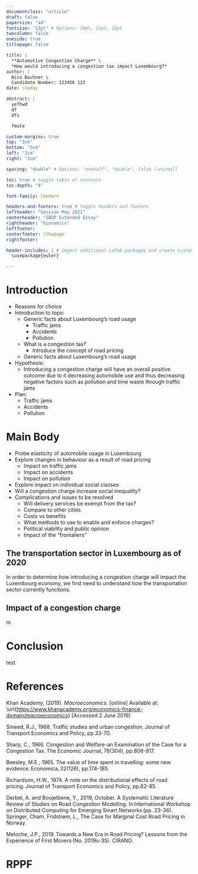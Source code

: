 ```yaml
---
documentclass: "article"
draft: false
papersize: "a4"
fontsize: "12pt" # Options: 10pt, 11pt, 12pt
twocolumn: false
oneside: true
titlepage: false

title: |
  **Automotive Congestion Charge** \
  *How would introducing a congestion tax impact Luxembourg?*
author: | 
  Nico Bachner \
  Candidate Number: 123456 123
date: \today

abstract: |
  yefhwd
  df
  dfs

  fmute

custom-margins: true
top: "3cm"
bottom: "3cm"
left: "2cm"
right: "2cm"

spacing: "double" # Options: "onehalf", "double", false (=normal)

toc: true # toggle table of contents
toc-depth: "4"

font-family: lmodern

headers-and-footers: true # toggle headers and footers
leftheader: "Session May 2021"
centerheader: "IBDP Extended Essay"
rightheader: "Economics"
leftfooter:
centerfooter: \thepage
rightfooter:

header-includes: | # import additional LaTeX packages and create custom commands here
  \usepackage{euler}

---
```

# Introduction
- Reasons for choice
- Introduction to topic
  - Generic facts about Luxembourg’s road usage 
    - Traffic jams 
    - Accidents 
    - Pollution 
  - What is a congestion tax?
    - Introduce the concept of road pricing 
  - Generic facts about Luxembourg’s road usage
- Hypothesis:
  - Introducing a congestion charge will have an overall positive outcome due to it decreasing automobile use and thus decreasing negative factors such as pollution and time waste through traffic jams
- Plan:
  - Traffic jams
  - Accidents
  - Pollution

# Main Body

- Probe elasticity of automobile usage in Luxembourg 
- Explore changes in behaviour as a result of road pricing 
  - Impact on traffic jams 
  - Impact on accidents 
  - Impact on pollution 
- Explore impact on individual social classes 
- Will a congestion charge increase social inequality?
- Complications and issues to be resolved 
  - Will delivery services be exempt from the tax? 
  - Compare to other cities 
  - Costs vs benefits 
  - What methods to use to enable and enforce charges? 
  - Political viability and public opinion 
  - Impact of the “frontaliers” 
 

## The transportation sector in Luxembourg as of 2020
In order to determine how introducing a congestion charge will impact the Luxembourg economy, we first need to understand how the transportation sector currently functions.
    
## Impact of a congestion charge
m

# Conclusion
test

# References

Khan Academy, (2019). *Macroeconomics*. [online] Available at: \url{https://www.khanacademy.org/economics-finance-domain/macroeconomics} [Accessed 2 June 2019]

Smeed, R.J., 1968. Traffic studies and urban congestion. Journal of Transport Economics and Policy, pp.33-70.

Sharp, C., 1966. Congestion and Welfare-an Examination of the Case for a Congestion Tax. The Economic Journal, 76(304), pp.806-817.

Beesley, M.E., 1965. The value of time spent in travelling: some new evidence. Economica, 32(126), pp.174-185. 

Richardson, H.W., 1974. A note on the distributional effects of road pricing. Journal of Transport Economics and Policy, pp.82-85.

Derbel, A. and Boujelbene, Y., 2019, October. A Systematic Literature Review of Studies on Road Congestion Modelling. In International Workshop on Distributed Computing for Emerging Smart Networks (pp. 23-36). Springer, Cham. 
Fridstrøm, L., The Case for Marginal Cost Road Pricing in Norway.

Meloche, J.P., 2019. Towards a New Era in Road Pricing? Lessons from the Experience of First Movers (No. 2019s-35). CIRANO. 

# RPPF